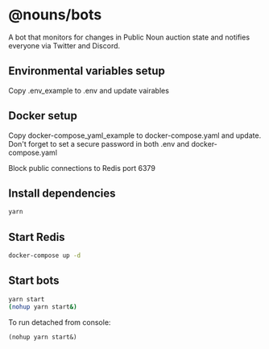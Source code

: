 # @nouns/bots

A bot that monitors for changes in Public Noun auction state and notifies everyone via Twitter and Discord.

## Environmental variables setup
Copy .env_example to .env and update vairables

## Docker setup
Copy docker-compose_yaml_example to docker-compose.yaml and update. Don't forget to set a secure password in both .env and docker-compose.yaml

Block public connections to Redis port 6379

## Install dependencies

```sh
yarn
```

## Start Redis

```sh
docker-compose up -d
```

## Start bots

```sh
yarn start
(nohup yarn start&) 
```
To run detached from console:

```
(nohup yarn start&) 
```
